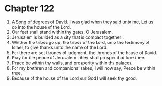 # Chapter 122

1. A Song of degrees of David. I was glad when they said unto me, Let us go into the house of the Lord.
2. Our feet shall stand within thy gates, O Jerusalem.
3. Jerusalem is builded as a city that is compact together :
4. Whither the tribes go up, the tribes of the Lord, unto the testimony of Israel, to give thanks unto the name of the Lord.
5. For there are set thrones of judgment, the thrones of the house of David.
6. Pray for the peace of Jerusalem : they shall prosper that love thee.
7. Peace be within thy walls, and prosperity within thy palaces.
8. For my brethren and companions’ sakes, I will now say, Peace be within thee.
9. Because of the house of the Lord our God I will seek thy good.

